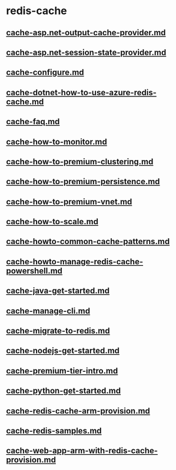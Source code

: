 # redis-cache
## [cache-asp.net-output-cache-provider.md](cache-asp.net-output-cache-provider.md)
## [cache-asp.net-session-state-provider.md](cache-asp.net-session-state-provider.md)
## [cache-configure.md](cache-configure.md)
## [cache-dotnet-how-to-use-azure-redis-cache.md](cache-dotnet-how-to-use-azure-redis-cache.md)
## [cache-faq.md](cache-faq.md)
## [cache-how-to-monitor.md](cache-how-to-monitor.md)
## [cache-how-to-premium-clustering.md](cache-how-to-premium-clustering.md)
## [cache-how-to-premium-persistence.md](cache-how-to-premium-persistence.md)
## [cache-how-to-premium-vnet.md](cache-how-to-premium-vnet.md)
## [cache-how-to-scale.md](cache-how-to-scale.md)
## [cache-howto-common-cache-patterns.md](cache-howto-common-cache-patterns.md)
## [cache-howto-manage-redis-cache-powershell.md](cache-howto-manage-redis-cache-powershell.md)
## [cache-java-get-started.md](cache-java-get-started.md)
## [cache-manage-cli.md](cache-manage-cli.md)
## [cache-migrate-to-redis.md](cache-migrate-to-redis.md)
## [cache-nodejs-get-started.md](cache-nodejs-get-started.md)
## [cache-premium-tier-intro.md](cache-premium-tier-intro.md)
## [cache-python-get-started.md](cache-python-get-started.md)
## [cache-redis-cache-arm-provision.md](cache-redis-cache-arm-provision.md)
## [cache-redis-samples.md](cache-redis-samples.md)
## [cache-web-app-arm-with-redis-cache-provision.md](cache-web-app-arm-with-redis-cache-provision.md)
